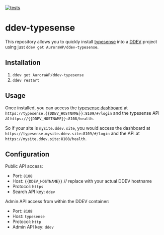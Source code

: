 [![tests](https://github.com/AuroraWP/ddev-typesense/actions/workflows/tests.yml/badge.svg)](https://github.com/AuroraWP/ddev-typesense/actions/workflows/tests.yml)

# ddev-typesense

This repository allows you to quickly install [typesense](https://typesense.org/) into a [DDEV](https://ddev.readthedocs.io)
project using just `ddev get AuroraWP/ddev-typesense`.

## Installation

1. `ddev get AuroraWP/ddev-typesense`
2. `ddev restart`

## Usage

Once installed, you can access the [typesense dashboard](https://github.com/bfritscher/typesense-dashboard) at `https://typesense.{{DDEV_HOSTNAME}}:8109/#/login`
and the typesense API at `https://{{DDEV_HOSTNAME}}:8108/health`.

So if your site is `mysite.ddev.site`, you would access the dashboard at `https://typesense.mysite.ddev.site:8109/#/login`
and the API at `https://mysite.ddev.site:8108/health`.

## Configuration

Public API access:

- Port: `8108`
- Host: `{{DDEV_HOSTNAME}}` // replace with your actual DDEV hostname
- Protocol: `https`
- Search API key: `ddev`

Admin API access from within the DDEV container:

- Port: `8108`
- Host: `typesense`
- Protocol: `http`
- Admin API key: `ddev`
